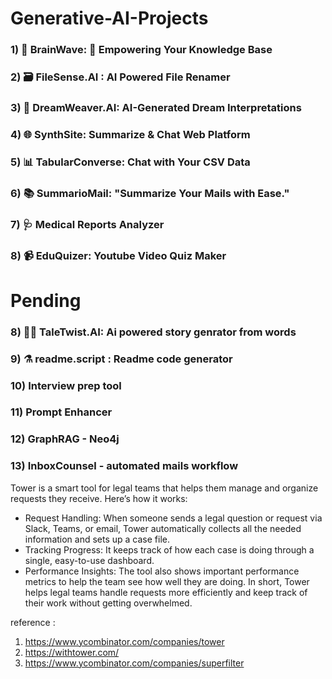 # Generative-AI-Projects

### 1) 🧠 BrainWave: 🤖 Empowering Your Knowledge Base
### 2) 🗃️ FileSense.AI : AI Powered File Renamer
### 3) 🛌 DreamWeaver.AI: AI-Generated Dream Interpretations
### 4) 🌐 SynthSite: Summarize & Chat Web Platform
### 5) 📊 TabularConverse: Chat with Your CSV Data
### 6) 📚 SummarioMail: "Summarize Your Mails with Ease."
### 7) 🩺 Medical Reports Analyzer
### 8) 📹 EduQuizer: Youtube Video Quiz Maker




# Pending
### 8) 🧙‍♂️ TaleTwist.AI: Ai powered story genrator from words

### 9) ⚗️ readme.script : Readme code generator

### 10) Interview prep tool

### 11) Prompt Enhancer

### 12) GraphRAG - Neo4j

### 13) InboxCounsel - automated mails workflow

Tower is a smart tool for legal teams that helps them manage and organize requests they receive.
Here’s how it works:
- Request Handling: When someone sends a legal question or request via Slack, Teams, or email, Tower automatically collects all the needed information and sets up a case file.
- Tracking Progress: It keeps track of how each case is doing through a single, easy-to-use dashboard.
- Performance Insights: The tool also shows important performance metrics to help the team see how well they are doing.
In short, Tower helps legal teams handle requests more efficiently and keep track of their work without getting overwhelmed.

reference : 
1) https://www.ycombinator.com/companies/tower
2) https://withtower.com/
3) https://www.ycombinator.com/companies/superfilter


